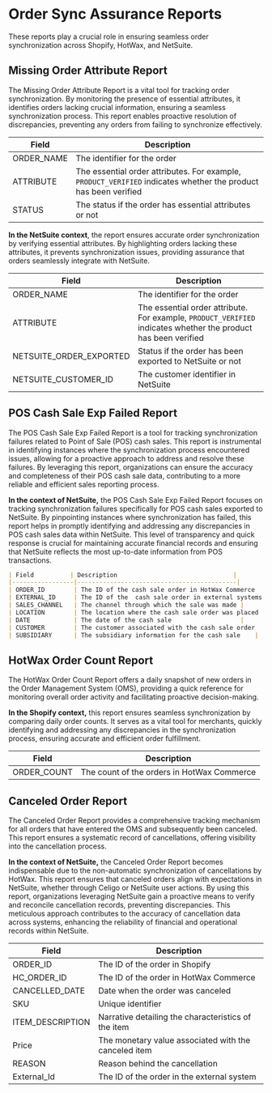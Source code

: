 # Order Sync Assurance Reports

These reports play a crucial role in ensuring seamless order synchronization across Shopify, HotWax, and NetSuite.

## Missing Order Attribute Report

The Missing Order Attribute Report is a vital tool for tracking order synchronization. By monitoring the presence of essential attributes, it identifies orders lacking crucial information, ensuring a seamless synchronization process. This report enables proactive resolution of discrepancies, preventing any orders from failing to synchronize effectively.

| Field                   | Description                                       |
|-------------------------|---------------------------------------------------|
| ORDER_NAME              | The identifier for the order                      |
| ATTRIBUTE     | The essential order attributes. For example, `PRODUCT_VERIFIED` indicates whether the product has been verified   |
| STATUS              | The status if the order has essential attributes or not                      |

**In the NetSuite context**, the report ensures accurate order synchronization by verifying essential attributes. By highlighting orders lacking these attributes, it prevents synchronization issues, providing assurance that orders seamlessly integrate with NetSuite. 

| Field                   | Description                                       |
|-------------------------|---------------------------------------------------|
| ORDER_NAME              | The identifier for the order                      |
| ATTRIBUTE     | The essential order attribute. For example, `PRODUCT_VERIFIED` indicates whether the product has been verified   |
| NETSUITE_ORDER_EXPORTED | Status if the order has been exported to NetSuite or not |
| NETSUITE_CUSTOMER_ID    | The customer identifier in NetSuite               |


## POS Cash Sale Exp Failed Report
The POS Cash Sale Exp Failed Report is a tool for tracking synchronization failures related to Point of Sale (POS) cash sales. This report is instrumental in identifying instances where the synchronization process encountered issues, allowing for a proactive approach to address and resolve these failures. By leveraging this report, organizations can ensure the accuracy and completeness of their POS cash sale data, contributing to a more reliable and efficient sales reporting process.

**In the context of NetSuite,** the POS Cash Sale Exp Failed Report focuses on tracking synchronization failures specifically for POS cash sales exported to NetSuite. By pinpointing instances where synchronization has failed, this report helps in promptly identifying and addressing any discrepancies in POS cash sales data within NetSuite. This level of transparency and quick response is crucial for maintaining accurate financial records and ensuring that NetSuite reflects the most up-to-date information from POS transactions.

```markdown
| Field          | Description                                |
|-----------------|--------------------------------------------|
| ORDER_ID        | The ID of the cash sale order in HotWax Commerce   |
| EXTERNAL_ID     | The ID of the  cash sale order in external systems |
| SALES_CHANNEL   | The channel through which the sale was made |
| LOCATION        | The location where the cash sale order was placed       |
| DATE            | The date of the cash sale                   |
| CUSTOMER        | The customer associated with the cash sale order     |
| SUBSIDIARY      | The subsidiary information for the cash sale    |
```

## HotWax Order Count Report
The HotWax Order Count Report offers a daily snapshot of new orders in the Order Management System (OMS), providing a quick reference for monitoring overall order activity and facilitating proactive decision-making.

**In the Shopify context,** this report ensures seamless synchronization by comparing daily order counts. It serves as a vital tool for merchants, quickly identifying and addressing any discrepancies in the synchronization process, ensuring accurate and efficient order fulfillment.

| Field          | Description                                |
|-----------------|--------------------------------------------|
| ORDER_COUNT       | The count of the orders in HotWax Commerce   |

## Canceled Order Report
The Canceled Order Report provides a comprehensive tracking mechanism for all orders that have entered the OMS and subsequently been canceled. This report ensures a systematic record of cancellations, offering visibility into the cancellation process. 

**In the context of NetSuite,** the Canceled Order Report becomes indispensable due to the non-automatic synchronization of cancellations by HotWax. This report ensures that canceled orders align with expectations in NetSuite, whether through Celigo or NetSuite user actions. By using this report, organizations leveraging NetSuite gain a proactive means to verify and reconcile cancellation records, preventing discrepancies. This meticulous approach contributes to the accuracy of cancellation data across systems, enhancing the reliability of financial and operational records within NetSuite.

| Field           | Description                                              |
|-----------------|----------------------------------------------------------|
| ORDER_ID        | The ID of the order in Shopify          |
| HC_ORDER_ID     | The ID of the order in HotWax Commerce    |
| CANCELLED_DATE  | Date when the order was canceled                          |
| SKU             | Unique identifier            |
| ITEM_DESCRIPTION| Narrative detailing the characteristics of the item        |
| Price           | The monetary value associated with the canceled item      |
| REASON          | Reason behind the cancellation          |
| External_Id     | The ID of the order in the external system |
